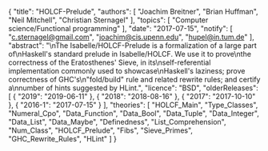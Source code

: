 {
    "title": "HOLCF-Prelude",
    "authors": [
        "Joachim Breitner",
        "Brian Huffman",
        "Neil Mitchell",
        "Christian Sternagel"
    ],
    "topics": [
        "Computer science/Functional programming"
    ],
    "date": "2017-07-15",
    "notify": [
        "c.sternagel@gmail.com",
        "joachim@cis.upenn.edu",
        "hupel@in.tum.de"
    ],
    "abstract": "\nThe Isabelle/HOLCF-Prelude is a formalization of a large part of\nHaskell's standard prelude in Isabelle/HOLCF. We use it to prove\nthe correctness of the Eratosthenes' Sieve, in its\nself-referential implementation commonly used to showcase\nHaskell's laziness; prove correctness of GHC's\n\"fold/build\" rule and related rewrite rules; and certify a\nnumber of hints suggested by HLint.",
    "licence": "BSD",
    "olderReleases": [
        {
            "2019": "2019-06-11"
        },
        {
            "2018": "2018-08-16"
        },
        {
            "2017": "2017-10-10"
        },
        {
            "2016-1": "2017-07-15"
        }
    ],
    "theories": [
        "HOLCF_Main",
        "Type_Classes",
        "Numeral_Cpo",
        "Data_Function",
        "Data_Bool",
        "Data_Tuple",
        "Data_Integer",
        "Data_List",
        "Data_Maybe",
        "Definedness",
        "List_Comprehension",
        "Num_Class",
        "HOLCF_Prelude",
        "Fibs",
        "Sieve_Primes",
        "GHC_Rewrite_Rules",
        "HLint"
    ]
}